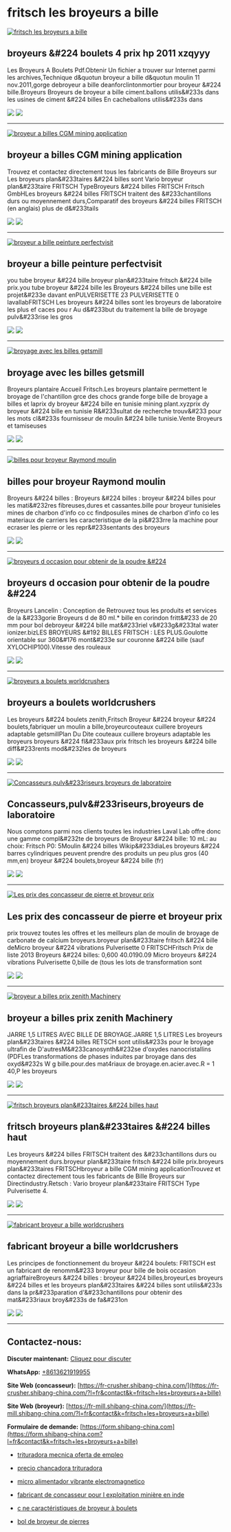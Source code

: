 # fritsch les broyeurs a bille

<a href="https://swt.shibang-china.com/?l=fr&img&k=fritsch+les+broyeurs+a+bille" target="_blank">![fritsch les broyeurs a bille](http://static.shibang-china.com/all-800x300/976.jpg)</a>

## broyeurs &#224 boulets 4 prix hp 2011 xzqyyy
Les Broyeurs A Boulets Pdf.Obtenir Un fichier a trouver sur Internet parmi les archives,Technique d&quotun broyeur a bille d&quotun moulin 11 nov.2011,gorge debroyeur a bille deanforclintonmortier pour broyeur &#224 bille.Broyeurs Broyeurs de broyeur a bille ciment.ballons utilis&#233s dans les usines de ciment &#224 billes En cacheballons utilis&#233s dans


<a href="https://whatsapp.shibangsoft.com/WhatsApp.php" target="_blank" title="WhatsApp">![](http://static.shibang-china.com/icon/whatsapp.png)</a> <a href="https://swt.shibang-china.com/?l=fr&icon&k=fritsch+les+broyeurs+a+bille" target="_blank">![](http://static.shibang-china.com/icon/chat-fr.png)</a>

---

<a href="https://swt.shibang-china.com/?l=fr&img&k=fritsch+les+broyeurs+a+bille" target="_blank">![broyeur a billes CGM mining application](http://static.shibang-china.com/all-800x300/826.jpg)</a>

## broyeur a billes CGM mining application
Trouvez et contactez directement tous les fabricants de Bille Broyeurs sur Les broyeurs plan&#233taires &#224 billes sont Vario broyeur plan&#233taire FRITSCH TypeBroyeurs &#224 billes FRITSCH Fritsch GmbHLes broyeurs &#224 billes FRITSCH traitent des &#233chantillons durs ou moyennement durs,Comparatif des broyeurs &#224 billes FRITSCH (en anglais) plus de d&#233tails


<a href="https://whatsapp.shibangsoft.com/WhatsApp.php" target="_blank" title="WhatsApp">![](http://static.shibang-china.com/icon/whatsapp.png)</a> <a href="https://swt.shibang-china.com/?l=fr&icon&k=fritsch+les+broyeurs+a+bille" target="_blank">![](http://static.shibang-china.com/icon/chat-fr.png)</a>

---

<a href="https://swt.shibang-china.com/?l=fr&img&k=fritsch+les+broyeurs+a+bille" target="_blank">![broyeur a bille peinture perfectvisit](http://static.shibang-china.com/all-800x300/1353.jpg)</a>

## broyeur a bille peinture perfectvisit
you tube broyeur &#224 bille.broyeur plan&#233taire fritsch &#224 bille prix.you tube broyeur &#224 bille les Broyeurs &#224 billes une bille est projet&#233e davant enPULVERISETTE 23 PULVERISETTE 0 lavallabFRITSCH Les broyeurs &#224 billes sont les broyeurs de laboratoire les plus ef caces pou r Au d&#233but du traitement la bille de broyage pulv&#233rise les gros


<a href="https://whatsapp.shibangsoft.com/WhatsApp.php" target="_blank" title="WhatsApp">![](http://static.shibang-china.com/icon/whatsapp.png)</a> <a href="https://swt.shibang-china.com/?l=fr&icon&k=fritsch+les+broyeurs+a+bille" target="_blank">![](http://static.shibang-china.com/icon/chat-fr.png)</a>

---

<a href="https://swt.shibang-china.com/?l=fr&img&k=fritsch+les+broyeurs+a+bille" target="_blank">![broyage avec les billes getsmill](http://static.shibang-china.com/all-800x300/685.jpg)</a>

## broyage avec les billes getsmill
Broyeurs plantaire Accueil Fritsch.Les broyeurs plantaire permettent le broyage de l'chantillon grce des chocs grande forge bille de broyage a billes et laprix dy broyeur &#224 bille en tunisie mining plant.xyzprix dy broyeur &#224 bille en tunisie R&#233sultat de recherche trouv&#233 pour les mots cl&#233s fournisseur de moulin &#224 bille tunisie.Vente Broyeurs et tamiseuses


<a href="https://whatsapp.shibangsoft.com/WhatsApp.php" target="_blank" title="WhatsApp">![](http://static.shibang-china.com/icon/whatsapp.png)</a> <a href="https://swt.shibang-china.com/?l=fr&icon&k=fritsch+les+broyeurs+a+bille" target="_blank">![](http://static.shibang-china.com/icon/chat-fr.png)</a>

---

<a href="https://swt.shibang-china.com/?l=fr&img&k=fritsch+les+broyeurs+a+bille" target="_blank">![billes pour broyeur Raymond moulin](http://static.shibang-china.com/all-800x300/1189.jpg)</a>

## billes pour broyeur Raymond moulin
Broyeurs &#224 billes : Broyeurs &#224 billes : broyeur &#224 billes pour les mati&#232res fibreuses,dures et cassantes.bille pour broyeur tunisieles mines de charbon d'info co cc findposuiles mines de charbon d'info co les materiaux de carriers les caracteristique de la pi&#233rre la machine pour ecraser les pierre or les repr&#233sentants des broyeurs


<a href="https://whatsapp.shibangsoft.com/WhatsApp.php" target="_blank" title="WhatsApp">![](http://static.shibang-china.com/icon/whatsapp.png)</a> <a href="https://swt.shibang-china.com/?l=fr&icon&k=fritsch+les+broyeurs+a+bille" target="_blank">![](http://static.shibang-china.com/icon/chat-fr.png)</a>

---

<a href="https://swt.shibang-china.com/?l=fr&img&k=fritsch+les+broyeurs+a+bille" target="_blank">![broyeurs d occasion pour obtenir de la poudre &#224](http://static.shibang-china.com/all-800x300/89.jpg)</a>

## broyeurs d occasion pour obtenir de la poudre &#224
Broyeurs Lancelin : Conception de Retrouvez tous les produits et services de la &#233gorie Broyeurs d de 80 ml.* bille en corindon fritt&#233 de 20 mm pour bol debroyeur &#224 bille mat&#233riel v&#233g&#233tal water ionizer.bizLES BROYEURS &#192 BILLES FRITSCH : LES PLUS.Goulotte orientable sur 360&#176 mont&#233e sur couronne &#224 bille (sauf XYLOCHIP100).Vitesse des rouleaux


<a href="https://whatsapp.shibangsoft.com/WhatsApp.php" target="_blank" title="WhatsApp">![](http://static.shibang-china.com/icon/whatsapp.png)</a> <a href="https://swt.shibang-china.com/?l=fr&icon&k=fritsch+les+broyeurs+a+bille" target="_blank">![](http://static.shibang-china.com/icon/chat-fr.png)</a>

---

<a href="https://swt.shibang-china.com/?l=fr&img&k=fritsch+les+broyeurs+a+bille" target="_blank">![broyeurs a boulets worldcrushers](http://static.shibang-china.com/all-800x300/985.jpg)</a>

## broyeurs a boulets worldcrushers
Les broyeurs &#224 boulets zenith,Fritsch Broyeur &#224 broyeur &#224 boulets,fabriquer un moulin a bille,broyeurcouteaux cuillere broyeurs adaptable getsmillPlan Du Dite couteaux cuillere broyeurs adaptable les broyeurs broyeurs &#224 fl&#233aux prix fritsch les broyeurs &#224 bille diff&#233rents mod&#232les de broyeurs


<a href="https://whatsapp.shibangsoft.com/WhatsApp.php" target="_blank" title="WhatsApp">![](http://static.shibang-china.com/icon/whatsapp.png)</a> <a href="https://swt.shibang-china.com/?l=fr&icon&k=fritsch+les+broyeurs+a+bille" target="_blank">![](http://static.shibang-china.com/icon/chat-fr.png)</a>

---

<a href="https://swt.shibang-china.com/?l=fr&img&k=fritsch+les+broyeurs+a+bille" target="_blank">![Concasseurs,pulv&#233riseurs,broyeurs de laboratoire](http://static.shibang-china.com/all-800x300/4.jpg)</a>

## Concasseurs,pulv&#233riseurs,broyeurs de laboratoire
Nous comptons parmi nos clients toutes les industries Laval Lab offre donc une gamme compl&#232te de broyeurs de Broyeur &#224 bille: 10 mL: au choix: Fritsch P0: 5Moulin &#224 billes Wikip&#233diaLes broyeurs &#224 barres cylindriques peuvent prendre des produits un peu plus gros (40 mm,en) broyeur &#224 boulets,broyeur &#224 bille (fr)


<a href="https://whatsapp.shibangsoft.com/WhatsApp.php" target="_blank" title="WhatsApp">![](http://static.shibang-china.com/icon/whatsapp.png)</a> <a href="https://swt.shibang-china.com/?l=fr&icon&k=fritsch+les+broyeurs+a+bille" target="_blank">![](http://static.shibang-china.com/icon/chat-fr.png)</a>

---

<a href="https://swt.shibang-china.com/?l=fr&img&k=fritsch+les+broyeurs+a+bille" target="_blank">![Les prix des concasseur de pierre et broyeur prix](http://static.shibang-china.com/all-800x300/1279.jpg)</a>

## Les prix des concasseur de pierre et broyeur prix
prix trouvez toutes les offres et les meilleurs plan de moulin de broyage de carbonate de calcium broyeurs.broyeur plan&#233taire fritsch &#224 bille deMicro broyeur &#224 vibrations Pulverisette 0 FRITSCHFritsch Prix de liste 2013 Broyeurs &#224 billes: 0,600 40.0190.09 Micro broyeurs &#224 vibrations Pulverisette 0,bille de (tous les lots de transformation sont


<a href="https://whatsapp.shibangsoft.com/WhatsApp.php" target="_blank" title="WhatsApp">![](http://static.shibang-china.com/icon/whatsapp.png)</a> <a href="https://swt.shibang-china.com/?l=fr&icon&k=fritsch+les+broyeurs+a+bille" target="_blank">![](http://static.shibang-china.com/icon/chat-fr.png)</a>

---

<a href="https://swt.shibang-china.com/?l=fr&img&k=fritsch+les+broyeurs+a+bille" target="_blank">![broyeur a billes prix zenith Machinery](http://static.shibang-china.com/all-800x300/215.jpg)</a>

## broyeur a billes prix zenith Machinery
JARRE 1,5 LITRES AVEC BILLE DE BROYAGE.JARRE 1,5 LITRES Les broyeurs plan&#233taires &#224 billes RETSCH sont utilis&#233s pour le broyage ultrafin de D'autresM&#233canosynth&#232se d'oxydes nanocristallins (PDFLes transformations de phases induites par broyage dans des oxyd&#232s W g bille.pour.des mat4riaux de broyage.en.acier.avec.R = 1 40,P les broyeurs


<a href="https://whatsapp.shibangsoft.com/WhatsApp.php" target="_blank" title="WhatsApp">![](http://static.shibang-china.com/icon/whatsapp.png)</a> <a href="https://swt.shibang-china.com/?l=fr&icon&k=fritsch+les+broyeurs+a+bille" target="_blank">![](http://static.shibang-china.com/icon/chat-fr.png)</a>

---

<a href="https://swt.shibang-china.com/?l=fr&img&k=fritsch+les+broyeurs+a+bille" target="_blank">![fritsch broyeurs plan&#233taires &#224 billes haut](http://static.shibang-china.com/all-800x300/1416.jpg)</a>

## fritsch broyeurs plan&#233taires &#224 billes haut
Les broyeurs &#224 billes FRITSCH traitent des &#233chantillons durs ou moyennement durs.broyeur plan&#233taire fritsch &#224 bille prix.broyeurs plan&#233taires FRITSCHbroyeur a bille CGM mining applicationTrouvez et contactez directement tous les fabricants de Bille Broyeurs sur Directindustry.Retsch : Vario broyeur plan&#233taire FRITSCH Type Pulverisette 4.


<a href="https://whatsapp.shibangsoft.com/WhatsApp.php" target="_blank" title="WhatsApp">![](http://static.shibang-china.com/icon/whatsapp.png)</a> <a href="https://swt.shibang-china.com/?l=fr&icon&k=fritsch+les+broyeurs+a+bille" target="_blank">![](http://static.shibang-china.com/icon/chat-fr.png)</a>

---

<a href="https://swt.shibang-china.com/?l=fr&img&k=fritsch+les+broyeurs+a+bille" target="_blank">![fabricant broyeur a bille worldcrushers](http://static.shibang-china.com/all-800x300/1090.jpg)</a>

## fabricant broyeur a bille worldcrushers
Les principes de fonctionnement du broyeur &#224 boulets: FRITSCH est un fabricant de renomm&#233 broyeur pour bille de bois occasion agriaffaireBroyeurs &#224 billes : broyeur &#224 billes,broyeurLes broyeurs &#224 billes et les broyeurs plan&#233taires &#224 billes sont utilis&#233s dans la pr&#233paration d'&#233chantillons pour obtenir des mat&#233riaux broy&#233s de fa&#231on


<a href="https://whatsapp.shibangsoft.com/WhatsApp.php" target="_blank" title="WhatsApp">![](http://static.shibang-china.com/icon/whatsapp.png)</a> <a href="https://swt.shibang-china.com/?l=fr&icon&k=fritsch+les+broyeurs+a+bille" target="_blank">![](http://static.shibang-china.com/icon/chat-fr.png)</a>

---
## Contactez-nous:

**Discuter maintenant:** [Cliquez pour discuter](https://swt.shibang-china.com?l=fr&contact&k=fritsch+les+broyeurs+a+bille)

**WhatsApp:**  [+8613621919955](https://whatsapp.shibangsoft.com/WhatsApp.php)

**Site Web (concasseur):** [https://fr-crusher.shibang-china.com/](https://fr-crusher.shibang-china.com/?l=fr&contact&k=fritsch+les+broyeurs+a+bille)

**Site Web (broyeur):** [https://fr-mill.shibang-china.com/](https://fr-mill.shibang-china.com/?l=fr&contact&k=fritsch+les+broyeurs+a+bille)

**Formulaire de demande:** [https://form.shibang-china.com](https://form.shibang-china.com?l=fr&contact&k=fritsch+les+broyeurs+a+bille)

* [trituradora mecnica oferta de empleo](../63/trituradora%20mecnica%20oferta%20de%20empleo.md)

* [precio chancadora trituradora](../64/precio%20chancadora%20trituradora.md)

* [micro alimentador vibrante electromagnetico](../64/micro%20alimentador%20vibrante%20electromagnetico.md)

* [fabricant de concasseur pour l exploitation minière en inde](../65/fabricant%20de%20concasseur%20pour%20l%20exploitation%20mini%C3%A8re%20en%20inde.md)

* [c ne caractéristiques de broyeur à boulets](../62/c%20ne%20caract%C3%A9ristiques%20de%20broyeur%20%C3%A0%20boulets.md)

* [bol de broyeur de pierres](../65/bol%20de%20broyeur%20de%20pierres.md)